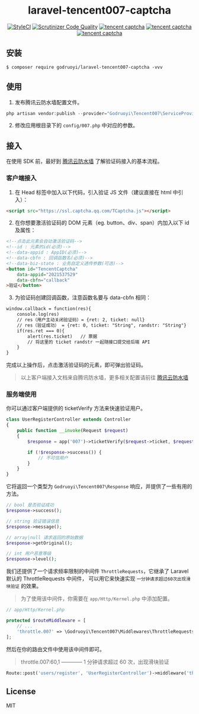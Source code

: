 <h1 align="center"> laravel-tencent007-captcha </h1>

<p align="center">
    <a href="https://github.styleci.io/repos/191917595"><img src="https://github.styleci.io/repos/191917595/shield?branch=master" alt="StyleCI"></a>
    <a href="https://scrutinizer-ci.com/g/godruoyi/laravel-tencent007-captcha/?branch=master"><img src="https://scrutinizer-ci.com/g/godruoyi/laravel-tencent007-captcha/badges/quality-score.png?b=master" alt="Scrutinizer Code Quality"></a>
    <a href="https://packagist.org/packages/godruoyi/laravel-tencent007-captcha"><img src="https://poser.pugx.org/godruoyi/laravel-tencent007-captcha/v/stable" alt="tencent captcha"></a>
    <a href="https://packagist.org/packages/godruoyi/laravel-tencent007-captcha"><img src="https://poser.pugx.org/godruoyi/laravel-tencent007-captcha/downloads" alt="tencent captcha"></a>
    <a href="https://packagist.org/packages/godruoyi/laravel-tencent007-captcha"><img src="https://poser.pugx.org/godruoyi/laravel-tencent007-captcha/license" alt="tencent captcha"></a>
</p>

## 安装

```shell
$ composer require godruoyi/laravel-tencent007-captcha -vvv
```

## 使用

1. 发布腾讯云防水墙配置文件。

```php
php artisan vendor:publish --provider="Godruoyi\Tencent007\ServiceProvider"
```

2. 修改应用根目录下的 `config/007.php` 中对应的参数。

## 接入

在使用 SDK 前，最好到 [腾讯云防水墙](https://007.qq.com/) 了解验证码接入的基本流程。

### 客户端接入

1. 在 Head 标签中加入以下代码，引入验证 JS 文件（建议直接在 html 中引入）：

```html
<script src="https://ssl.captcha.qq.com/TCaptcha.js"></script>
```

2. 在你想要激活验证码的 DOM 元素（eg. button、div、span）内加入以下 id 及属性：

```html
<!--点击此元素会自动激活验证码-->
<!--id : 元素的id(必须)-->
<!--data-appid : AppID(必须)-->
<!--data-cbfn : 回调函数名(必须)-->
<!--data-biz-state : 业务自定义透传参数(可选)-->
<button id="TencentCaptcha"
    data-appid="2021537529"
    data-cbfn="callback"
>验证</button>
```

3. 为验证码创建回调函数，注意函数名要与 data-cbfn 相同：

```html
window.callback = function(res){
    console.log(res)
    // res（用户主动关闭验证码）= {ret: 2, ticket: null}
    // res（验证成功） = {ret: 0, ticket: "String", randstr: "String"}
    if(res.ret === 0){
        alert(res.ticket)   // 票据
        // 将这里的 ticket randstr 一起随接口提交给后端 API
    }
}
```

完成以上操作后，点击激活验证码的元素，即可弹出验证码。

> 以上客户端接入文档来自腾讯防水墙，更多相关配置请前往 [腾讯云防水墙](https://007.qq.com/)

### 服务端使用

你可以通过客户端提供的 ticketVerify 方法来快速验证用户。

```php
class UserRegisterController extends Controller
{
    public function __invoke(Request $request)
    {
        $response = app('007')->ticketVerify($request->ticket, $request->randstr);

        if (!$response->success()) {
            // 不可信用户
        }
    }
}
```

它将返回一个类型为 `Godruoyi\Tencent007\Response` 响应，并提供了一些有用的方法。

```php
// bool 是否验证成功
$response->success();

// string 验证错误信息
$response->message();

// array|null 请求返回的原始数据
$response->getOriginal();

// int 用户恶意等级
$response->level();
```

我们还提供了一个请求频率限制的中间件 `ThrottleRequests`，它继承了 Laravel 默认的 ThrottleRequests 中间件，
可以用它来快速实现 `一分钟请求超过60次出现滑块验证` 的效果。

> 为了使用该中间件，你需要在 `app/Http/Kernel.php` 中添加配置。

```php
// app/Http/Kernel.php

protected $routeMiddleware = [
    // ...
    'throttle.007' => \Godruoyi\Tencent007\Middlewares\ThrottleRequests::class,
];
```

然后在你的路由文件中使用该中间件即可。

> throttle.007:60,1 ———— 1 分钟请求超过 60 次，出现滑块验证

```php
Route::post('users/register', 'UserRegisterController')->middleware('throttle.007:60,1');
```

## License

MIT